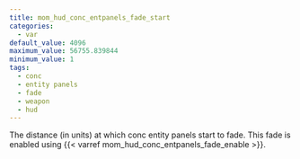 ```yaml
---
title: mom_hud_conc_entpanels_fade_start
categories:
  - var
default_value: 4096
maximum_value: 56755.839844
minimum_value: 1
tags:
  - conc
  - entity panels
  - fade
  - weapon
  - hud
---
```


The distance (in units) at which conc entity panels start to fade. This fade is enabled using {{< varref mom_hud_conc_entpanels_fade_enable >}}.
